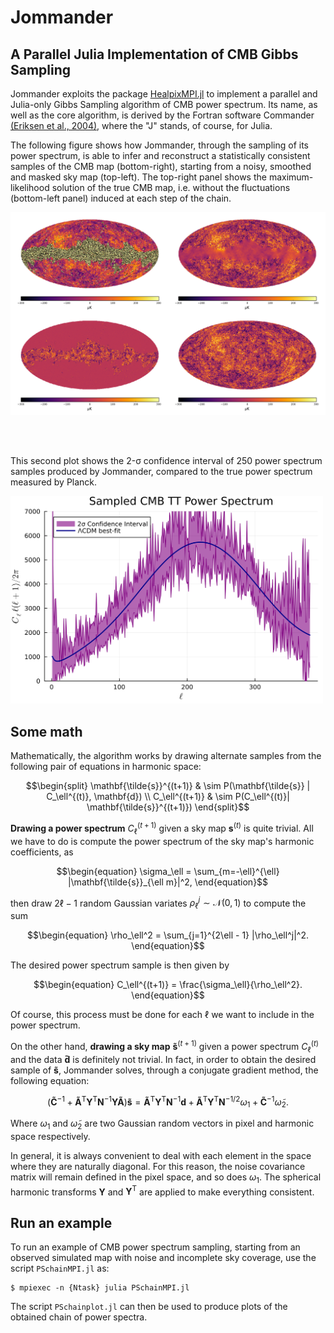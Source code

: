 # Jommander

## A Parallel Julia Implementation of CMB Gibbs Sampling

Jommander exploits the package [HealpixMPI.jl](https://github.com/LeeoBianchi/HealpixMPI.jl) to implement a parallel and Julia-only Gibbs Sampling algorithm of CMB power spectrum.
Its name, as well as the core algorithm, is derived by the Fortran software Commander [(Eriksen et al., 2004)](https://iopscience.iop.org/article/10.1086/425219), where the "J" stands, of course, for Julia.

The following figure shows how Jommander, through the sampling of its power spectrum, is able to infer and reconstruct a statistically consistent samples of the CMB map (bottom-right), starting from a noisy, smoothed and masked sky map (top-left).
The top-right panel shows the maximum-likelihood solution of the true CMB map, i.e. without the fluctuations (bottom-left panel) induced at each step of the chain.

<img src="figures/4plots.png" width="700">

<br/><br/>

This second plot shows the 2-σ confidence interval of 250 power spectrum samples produced by Jommander, compared to the true power spectrum measured by Planck.

<img src="figures/PS.png" width="500">



## Some math

Mathematically, the algorithm works by drawing alternate samples from the following pair of equations in harmonic space:

````math
\begin{split}
\mathbf{\tilde{s}}^{(t+1)} & \sim P(\mathbf{\tilde{s}} | C_\ell^{(t)}, \mathbf{d}) \\
C_\ell^{(t+1)} & \sim P(C_\ell^{(t)}| \mathbf{\tilde{s}}^{(t+1)})
\end{split}
````

**Drawing a power spectrum** $C_\ell^{(t+1)}$ given a sky map $\mathbf{s}^{(t)}$ is quite trivial.
All we have to do is compute the power spectrum of the sky map's harmonic coefficients, as
````math
\begin{equation}
	\sigma_\ell = \sum_{m=-\ell}^{\ell} |\mathbf{\tilde{s}}_{\ell m}|^2,
\end{equation}
````
then draw $2 \ell - 1$ random Gaussian variates $\rho_\ell^j \sim \mathcal{N}(0,1)$ to compute the sum
````math
\begin{equation}
  \rho_\ell^2 = \sum_{j=1}^{2\ell - 1} |\rho_\ell^j|^2.
\end{equation}
````
The desired power spectrum sample is then given by
````math
\begin{equation}
  C_\ell^{(t+1)} = \frac{\sigma_\ell}{\rho_\ell^2}.
\end{equation}
````
Of course, this process must be done for each $\ell$ we want to include in the power spectrum.

On the other hand, **drawing a sky map** $\mathbf{\tilde s}^{(t+1)}$ given a power spectrum $C_\ell^{(t)}$ and the data $\mathbf{\tilde d}$ is definitely not trivial.
In fact, in order to obtain the desired sample of $\mathbf{\tilde s}$, Jommander solves, through a conjugate gradient method, the following equation:
````math
\begin{equation}
  \left(\mathbf{\tilde C}^{-1} + \mathbf{\tilde A}^\mathrm{T} \mathbf{Y}^\mathrm{T} \mathbf{N}^{-1} \mathbf{Y} \mathbf{\tilde A} \right) \mathbf{\tilde{s}} = \mathbf{\tilde A}^\mathrm{T} \mathbf{Y}^\mathrm{T} \mathbf{N}^{-1} \mathbf{d} + \mathbf{\tilde A}^\mathrm{T} \mathbf{Y}^\mathrm{T} \mathbf{N}^{-1/2} \omega_1 + \mathbf{\tilde C}^{-1} \tilde{\omega}_2.
\end{equation}
````
Where $\omega_1$ and $\tilde{\omega}_2$ are two Gaussian random vectors in pixel and harmonic space respectively.

In general, it is always convenient to deal with each element in the space where they are naturally diagonal.
For this reason, the noise covariance matrix will remain defined in the pixel space, and so does $\omega_1$.
The spherical harmonic transforms $\mathbf{Y}$ and $\mathbf{Y}^\mathrm{T}$ are applied to make everything consistent.

## Run an example

To run an example of CMB power spectrum sampling, starting from an observed simulated map with noise and incomplete sky coverage, use the script `PSchainMPI.jl` as:
````shell
$ mpiexec -n {Ntask} julia PSchainMPI.jl
````

The script `PSchainplot.jl` can then be used to produce plots of the obtained chain of power spectra.
